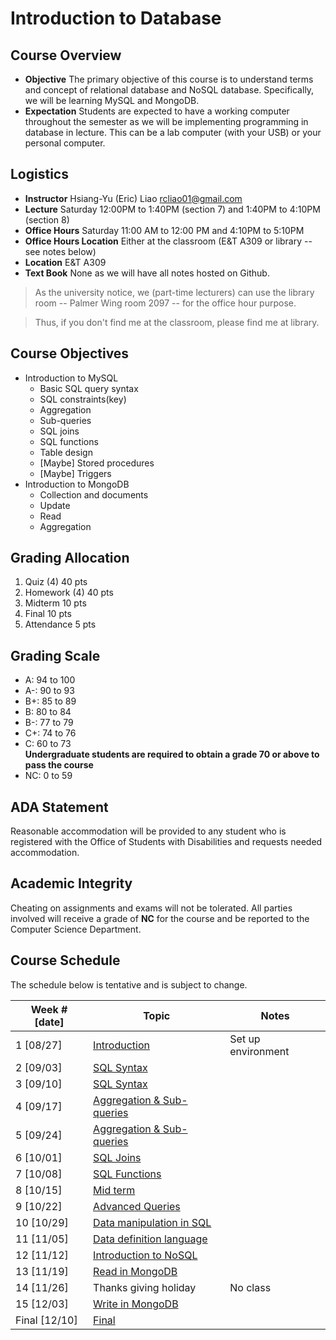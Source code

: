 # Introduction to Database

## Course Overview

- **Objective** The primary objective of this course is to understand terms and concept of relational database and NoSQL database. Specifically, we will be learning MySQL and MongoDB.
- **Expectation** Students are expected to have a working computer throughout the semester as we will be implementing programming in database in lecture. This can be a lab computer (with your USB) or your personal computer.

## Logistics

- **Instructor** Hsiang-Yu (Eric) Liao [rcliao01@gmail.com](mailto:rcliao01@gmail.com)
- **Lecture** Saturday 12:00PM to 1:40PM (section 7) and 1:40PM to 4:10PM (section 8)
- **Office Hours** Saturday 11:00 AM to 12:00 PM and 4:10PM to 5:10PM
- **Office Hours Location** Either at the classroom (E&T A309 or library -- see notes below)
- **Location** E&T A309
- **Text Book** None as we will have all notes hosted on Github.

> As the university notice, we (part-time lecturers) can use the library room --
Palmer Wing room 2097 -- for the office hour purpose.

> Thus, if you don't find me at the classroom, please find me at library.

## Course Objectives

* Introduction to MySQL
  * Basic SQL query syntax
  * SQL constraints(key)
  * Aggregation
  * Sub-queries
  * SQL joins
  * SQL functions
  * Table design
  * [Maybe] Stored procedures
  * [Maybe] Triggers
* Introduction to MongoDB
  * Collection and documents
  * Update
  * Read
  * Aggregation

## Grading Allocation

1. Quiz (4) 40 pts
2. Homework (4) 40 pts
3. Midterm 10 pts
4. Final 10 pts
5. Attendance 5 pts

## Grading Scale

* A: 94 to 100
* A-: 90 to 93
* B+: 85 to 89
* B: 80 to 84  
* B-: 77 to 79
* C+: 74 to 76
* C: 60 to 73  
**Undergraduate students are required to obtain a grade 70 or above to pass the course**
* NC: 0 to 59

## ADA Statement

Reasonable accommodation will be provided to any student who is registered with the Office of Students with Disabilities and requests needed accommodation.

## Academic Integrity

Cheating on assignments and exams will not be tolerated. All parties involved will receive a grade of **NC** for the course and be reported to the Computer Science Department.

## Course Schedule

The schedule below is tentative and is subject to change.

| Week # [date]      | Topic     | Notes |
| ------------------ | --- | --- |
| 1  [08/27]         | [Introduction][1] | Set up environment |
| 2  [09/03]         | [SQL Syntax][2] |  |
| 3  [09/10]         | [SQL Syntax][2] |  |
| 4  [09/17]         | [Aggregation & Sub-queries][3] |  |
| 5  [09/24]         | [Aggregation & Sub-queries][3] |  |
| 6  [10/01]         | [SQL Joins][4] |  |
| 7  [10/08]         | [SQL Functions][5] |  |
| 8  [10/15]         | [Mid term][6] |  |
| 9  [10/22]         | [Advanced Queries][7] |  |
| 10 [10/29]         | [Data manipulation in SQL][8] |  |
| 11 [11/05]         | [Data definition language][9] |  |
| 12 [11/12]         | [Introduction to NoSQL][10] |  |
| 13 [11/19]         | [Read in MongoDB][11] |  |
| 14 [11/26]         | Thanks giving holiday | No class |
| 15 [12/03]         | [Write in MongoDB][12] |
| Final [12/10]      | [Final][13] |  |

[1]: notes/introduction.md
[2]: notes/sql-syntax.md
[3]: notes/sql-aggregation.md
[4]: notes/sql-joins.md
[5]: notes/sql-functions.md
[6]: notes/midterm.md
[7]: notes/sql-advanced-queries.md
[8]: notes/sql-data-manipulation.md
[9]: notes/sql-ddl.md
[10]: notes/introduction-nosql.md
[11]: notes/mongo-read.md
[12]: notes/mongo-write.md
[13]: notes/mongo-aggregation.md
[14]: notes/final/md
